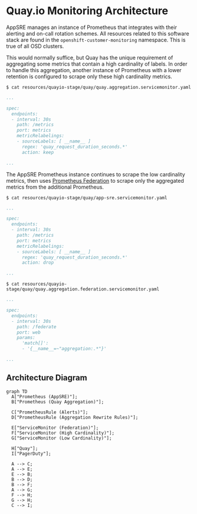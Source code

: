 # Quay.io Monitoring Architecture

AppSRE manages an instance of Prometheus that integrates with their alerting and on-call rotation schemes.
All resources related to this software stack are found in the `openshift-customer-monitoring` namespace.
This is true of all OSD clusters.

This would normally suffice, but Quay has the unique requirement of aggregating some metrics that contain a high cardinality of labels.
In order to handle this aggregation, another instance of Prometheus with a lower retention is configured to scrape only these high cardinality metrics.

`$ cat resources/quayio-stage/quay/quay.aggregation.servicemonitor.yaml`

```yaml
...

spec:
  endpoints:
  - interval: 30s
    path: /metrics
    port: metrics
    metricRelabelings:
    - sourceLabels: [ __name__ ]
      regex: 'quay_request_duration_seconds.*'
      action: keep

...
```

The AppSRE Prometheus instance continues to scrape the low cardinality metrics, then uses [Prometheus Federation] to scrape only the aggregated metrics from the additional Prometheus.

[Prometheus Federation]: https://prometheus.io/docs/prometheus/latest/federation/

`$ cat resources/quayio-stage/quay/app-sre.servicemonitor.yaml`

```yaml
...

spec:
  endpoints:
  - interval: 30s
    path: /metrics
    port: metrics
    metricRelabelings:
    - sourceLabels: [ __name__ ]
      regex: 'quay_request_duration_seconds.*'
      action: drop

...
```

`$ cat resources/quayio-stage/quay/quay.aggregation.federation.servicemonitor.yaml`

```yaml
...

spec:
  endpoints:
  - interval: 30s
    path: /federate
    port: web
    params:
      'match[]':
      - '{__name__=~"aggregation:.*"}'

...
```

## Architecture Diagram

```mermaid
graph TD
  A["Prometheus (AppSRE)"];
  B["Prometheus (Quay Aggregation)"];
  
  C["PrometheusRule (Alerts)"];
  D["PrometheusRule (Aggregation Rewrite Rules)"];

  E["ServiceMonitor (Federation)"];
  F["ServiceMonitor (High Cardinality)"];
  G["ServiceMonitor (Low Cardinality)"];

  H["Quay"];
  I["PagerDuty"];

  A --> C;
  A --> E;
  E --> B;
  B --> D;
  B --> F;
  A --> G;
  F --> H;
  G --> H;
  C --> I;
```
